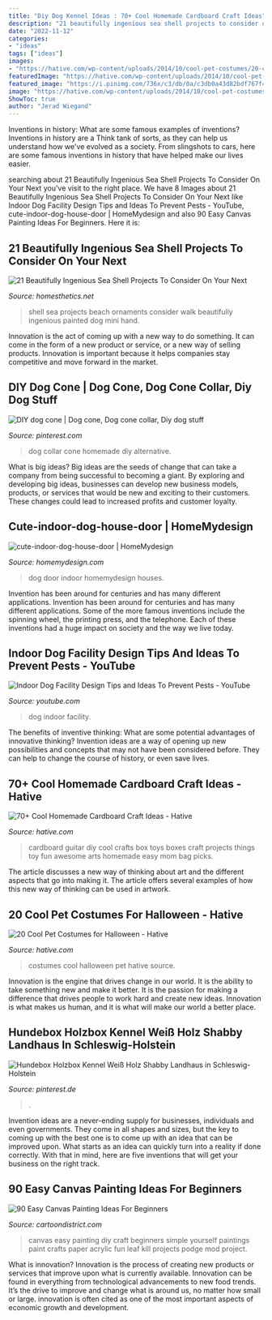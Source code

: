 ```yaml
---
title: "Diy Dog Kennel Ideas : 70+ Cool Homemade Cardboard Craft Ideas"
description: "21 beautifully ingenious sea shell projects to consider on your next"
date: "2022-11-12"
categories:
- "ideas"
tags: ["ideas"]
images:
- "https://hative.com/wp-content/uploads/2014/10/cool-pet-costumes/20-cool-pet-costumes.jpg"
featuredImage: "https://hative.com/wp-content/uploads/2014/10/cool-pet-costumes/20-cool-pet-costumes.jpg"
featured_image: "https://i.pinimg.com/736x/c3/db/0a/c3db0a43d82bdf767f477c7ef494aced.jpg"
image: "https://hative.com/wp-content/uploads/2014/10/cool-pet-costumes/20-cool-pet-costumes.jpg"
ShowToc: true
author: "Jerad Wiegand"
---
```



Inventions in history: What are some famous examples of inventions?
Inventions in history are a Think tank of sorts, as they can help us understand how we've evolved as a society. From slingshots to cars, here are some famous inventions in history that have helped make our lives easier.

	

		
searching about 21 Beautifully Ingenious Sea Shell Projects To Consider On Your Next you've visit to the right place. We have 8 Images about 21 Beautifully Ingenious Sea Shell Projects To Consider On Your Next like Indoor Dog Facility Design Tips and Ideas To Prevent Pests - YouTube, cute-indoor-dog-house-door | HomeMydesign and also 90 Easy Canvas Painting Ideas For Beginners. Here it is:
		
    
## 21 Beautifully Ingenious Sea Shell Projects To Consider On Your Next

<img loading=lazy src="http://cdn.homesthetics.net/wp-content/uploads/2015/10/21-Sea-Shell-Projects-To-Consider-On-Your-Next-Walk-By-The-Beach-8.jpg" onerror="this.onerror=null;this.src='https://tse3.mm.bing.net/th?id=OIP.0YjK-R5wxcLX0ODiuyAzmwHaNI&amp;pid=15.1';" alt="21 Beautifully Ingenious Sea Shell Projects To Consider On Your Next">

_Source: homesthetics.net_

>shell sea projects beach ornaments consider walk beautifully ingenious painted dog mini hand. 

	

Innovation is the act of coming up with a new way to do something. It can come in the form of a new product or service, or a new way of selling products. Innovation is important because it helps companies stay competitive and move forward in the market.

    
## DIY Dog Cone | Dog Cone, Dog Cone Collar, Diy Dog Stuff

<img loading=lazy src="https://i.pinimg.com/736x/28/f2/97/28f297f181dcd98d3005790b70194b25.jpg" onerror="this.onerror=null;this.src='https://tse3.mm.bing.net/th?id=OIP.R1AkUmJ-oIyuJGXcakar1QHaJ3&amp;pid=15.1';" alt="DIY dog cone | Dog cone, Dog cone collar, Diy dog stuff">

_Source: pinterest.com_

>dog collar cone homemade diy alternative. 

	

What is big ideas?
Big ideas are the seeds of change that can take a company from being successful to becoming a giant. By exploring and developing big ideas, businesses can develop new business models, products, or services that would be new and exciting to their customers. These changes could lead to increased profits and customer loyalty.

    
## Cute-indoor-dog-house-door | HomeMydesign

<img loading=lazy src="https://homemydesign.com/wp-content/uploads/2014/04/cute-indoor-dog-house-door.jpg" onerror="this.onerror=null;this.src='https://tse3.mm.bing.net/th?id=OIP.vNT4fFfpNfqn0RrwiRO_ZQHaLH&amp;pid=15.1';" alt="cute-indoor-dog-house-door | HomeMydesign">

_Source: homemydesign.com_

>dog door indoor homemydesign houses. 

	

Invention has been around for centuries and has many different applications.
Invention has been around for centuries and has many different applications. Some of the more famous inventions include the spinning wheel, the printing press, and the telephone. Each of these inventions had a huge impact on society and the way we live today.

    
## Indoor Dog Facility Design Tips And Ideas To Prevent Pests - YouTube

<img loading=lazy src="https://i.ytimg.com/vi/468s-gUO7Bg/maxresdefault.jpg" onerror="this.onerror=null;this.src='https://tse2.mm.bing.net/th?id=OIP.zqzJ_Ra9lWx0WG-fT2eZPgHaEK&amp;pid=15.1';" alt="Indoor Dog Facility Design Tips and Ideas To Prevent Pests - YouTube">

_Source: youtube.com_

>dog indoor facility. 

	

The benefits of inventive thinking: What are some potential advantages of innovative thinking?
Invention ideas are a way of opening up new possibilities and concepts that may not have been considered before. They can help to change the course of history, or even save lives.

    
## 70+ Cool Homemade Cardboard Craft Ideas - Hative

<img loading=lazy src="https://hative.com/wp-content/uploads/2014/04/cardboard-crafts/3-diy-cardboard-guitar.jpg" onerror="this.onerror=null;this.src='https://tse1.mm.bing.net/th?id=OIP.4GTcjW7jxPBf6ek8VoEF3wHaJ1&amp;pid=15.1';" alt="70+ Cool Homemade Cardboard Craft Ideas - Hative">

_Source: hative.com_

>cardboard guitar diy cool crafts box toys boxes craft projects things toy fun awesome arts homemade easy mom bag picks. 

	

The article discusses a new way of thinking about art and the different aspects that go into making it. The article offers several examples of how this new way of thinking can be used in artwork.

    
## 20 Cool Pet Costumes For Halloween - Hative

<img loading=lazy src="https://hative.com/wp-content/uploads/2014/10/cool-pet-costumes/20-cool-pet-costumes.jpg" onerror="this.onerror=null;this.src='https://tse1.mm.bing.net/th?id=OIP.oXYqGrTt_8FhBz_MNQwXvQHaJF&amp;pid=15.1';" alt="20 Cool Pet Costumes for Halloween - Hative">

_Source: hative.com_

>costumes cool halloween pet hative source. 

	

Innovation is the engine that drives change in our world. It is the ability to take something new and make it better. It is the passion for making a difference that drives people to work hard and create new ideas. Innovation is what makes us human, and it is what will make our world a better place.

    
## Hundebox Holzbox Kennel Weiß Holz Shabby Landhaus In Schleswig-Holstein

<img loading=lazy src="https://i.pinimg.com/736x/c3/db/0a/c3db0a43d82bdf767f477c7ef494aced.jpg" onerror="this.onerror=null;this.src='https://tse2.mm.bing.net/th?id=OIP.pjeam-8P8T2W27JSHy-rvQHaJ8&amp;pid=15.1';" alt="Hundebox Holzbox Kennel Weiß Holz Shabby Landhaus in Schleswig-Holstein">

_Source: pinterest.de_

>. 

	

Invention ideas are a never-ending supply for businesses, individuals and even governments. They come in all shapes and sizes, but the key to coming up with the best one is to come up with an idea that can be improved upon. What starts as an idea can quickly turn into a reality if done correctly. With that in mind, here are five inventions that will get your business on the right track.

    
## 90 Easy Canvas Painting Ideas For Beginners

<img loading=lazy src="http://www.cartoondistrict.com/wp-content/uploads/2017/06/Easy-Canvas-Painting-Ideas-For-Beginners22-1.jpg" onerror="this.onerror=null;this.src='https://tse2.mm.bing.net/th?id=OIP.UAbrR4Di0jXihJ-Lj8tMigHaJ4&amp;pid=15.1';" alt="90 Easy Canvas Painting Ideas For Beginners">

_Source: cartoondistrict.com_

>canvas easy painting diy craft beginners simple yourself paintings paint crafts paper acrylic fun leaf kill projects podge mod project. 

	

What is innovation?
Innovation is the process of creating new products or services that improve upon what is currently available. Innovation can be found in everything from technological advancements to new food trends. It’s the drive to improve and change what is around us, no matter how small or large. innovation is often cited as one of the most important aspects of economic growth and development.

